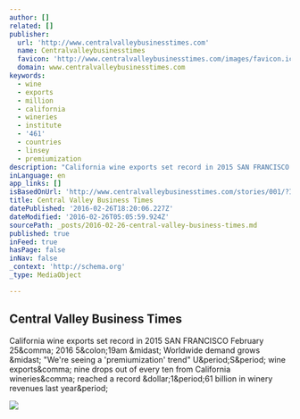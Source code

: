 ```yaml
---
author: []
related: []
publisher:
  url: 'http://www.centralvalleybusinesstimes.com'
  name: Centralvalleybusinesstimes
  favicon: 'http://www.centralvalleybusinesstimes.com/images/favicon.ico'
  domain: www.centralvalleybusinesstimes.com
keywords:
  - wine
  - exports
  - million
  - california
  - wineries
  - institute
  - '461'
  - countries
  - linsey
  - premiumization
description: "California wine exports set record in 2015 SAN FRANCISCO February 25, 2016 5:19am * Worldwide demand grows * \"We're seeing a 'premiumization' trend\" U.S. wine exports, nine drops out of every ten from California wineries, reached a record $1.61 billion in winery revenues last year."
inLanguage: en
app_links: []
isBasedOnUrl: 'http://www.centralvalleybusinesstimes.com/stories/001/?ID=30046'
title: Central Valley Business Times
datePublished: '2016-02-26T18:20:06.227Z'
dateModified: '2016-02-26T05:05:59.924Z'
sourcePath: _posts/2016-02-26-central-valley-business-times.md
published: true
inFeed: true
hasPage: false
inNav: false
_context: 'http://schema.org'
_type: MediaObject

---
```

<article style=""><h1>Central Valley Business Times</h1><p>California wine exports set record in 2015 SAN FRANCISCO February 25&amp;comma; 2016 5&amp;colon;19am &amp;midast; Worldwide demand grows &amp;midast; "We're seeing a 'premiumization' trend" U&amp;period;S&amp;period; wine exports&amp;comma; nine drops out of every ten from California wineries&amp;comma; reached a record &amp;dollar;1&amp;period;61 billion in winery revenues last year&amp;period;</p><img src="http://www.centralvalleybusinesstimes.com/images/header2_07.gif" /></article>